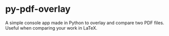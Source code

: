 # py-pdf-overlay
A simple console app made in Python to overlay and compare two PDF files. Useful when comparing your work in LaTeX.
